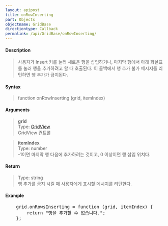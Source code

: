```yaml
---
layout: apipost
title: onRowInserting
part: Objects
objectname: GridBase
directiontype: Callback
permalink: /api/GridBase/onRowInserting/
---
```



#### Description

> 사용자가 Insert 키를 눌러 새로운 행을 삽입하거나, 마지막 행에서 아래 화살표를 눌러 행을 추가하려고 할 때 호출된다. 이 콜백에서 행 추가 불가 메시지를 리턴하면 행 추가가 금지된다.  

#### Syntax

> function onRowInserting (grid, itemIndex)  

#### Arguments

> **grid**  
> Type: [GridView](/api/types/GridView/)  
> GridView 컨트롤  

> **itemIndex**  
> Type: number  
> -1이면 마지막 행 다음에 추가하려는 것이고, 0 이상이면 행 삽입 위치다.  

#### Return

> Type: string  
> 행 추가를 금지 시킬 때 사용자에게 표시할 메시지를 리턴한다.   

#### Example

<pre class="prettyprint">
    grid.onRowsInserting = function (grid, itemIndex) {
        return "행을 추가할 수 없습니다.";
    };
</pre>


